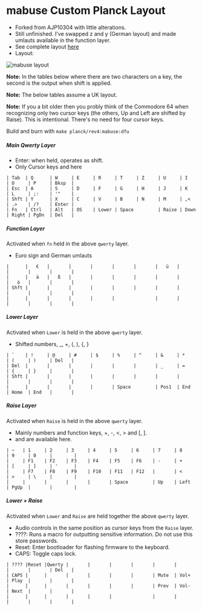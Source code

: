 # mabuse Custom Planck Layout

* Forked from AJP10304 with little alterations.
* Still unfinished. I've swapped z and y (German layout) and made umlauts available in the function layer. 
* See complete layout [here](http://www.keyboard-layout-editor.com/#/gists/6b6e85da261d4b7a0772c268d0364416)
* Layout:

![mabuse layout](https://i.imgur.com/Z68z6df.png)


**Note:** In the tables below where there are two characters on a key, 
the second is the output when shift is applied.
  
**Note:** The below tables assume a UK layout.

**Note:** If you a bit older then you probly think of the Commodore 64 when recognizing only two cursor keys (the others, Up and Left are shifted by Raise). This is intentional. There's no need for four cursor keys.

Build and burn with `make planck/rev4:mabuse:dfu`

##### Main Qwerty Layer 

* Enter: when held, operates as shift.
* Only Cursor keys <Cursor Down> and <Cursor Right> here

```
| Tab  | Q      | W     | E     | R     | T     | Z     | U     | I     | O     | P     | Bksp  |
| Esc  | A      | S     | D     | F     | G     | H     | J     | K     | L     | ;:    | '"    |
| Shft | Y      | X     | C     | V     | B     | N     | M     | ,<    | .>    | /?    | Enter |
| Fn   | Ctrl   | Alt   | OS    | Lower | Space         | Raise | Down  | Right | PgDn  | Del   |
```
##### Function Layer
Activated when `fn` held in the above `qwerty` layer.

* Euro sign and German umlauts

```
|      |   €   |       |       |       |       |       |   ü   |       |       |       |       |
|      |   ä   |   ß   |       |       |       |       |       |       |   ö   |       |       |
| Shft |       |       |       |       |       |       |       |       |       |       |       |
|      |       |       |       |       |               |       |       |       |       |       |
```

##### Lower Layer
Activated when `Lower` is held in the above `qwerty` layer.

* Shifted numbers, _, +, (, ), {, }

```
| `    | !     | @     | #     | $     | %     | ^     | &     | *     | (     | )     | Del   |
| Del  |       |       |       |       |       |       | _     | =     | {     | }     |       |
| Shft |       |       |       |       |       |       |       |       |       |       |       |
|      |       |       |       |       | Space         | Pos1  | End   | Home  | End   |       |
```
 
 ##### Raise Layer
 Activated when `Raise` is held in the above `qwerty` layer.
 
 * Mainly numbers and function keys, +, -, <, > and [, ].
 * <Cursor Up> and <Cursor Left> are available here.

```
| ~   | 1     | 2     | 3     | 4     | 5     | 6     | 7     | 8     | 9     | 0     |        |
|     | F1    | F2    | F3    | F4    | F5    | F6    | -     | +     | [     | ]     | '      |
|     | F7    | F8    | F9    | F10   | F11   | F12   |       | <     | >     | \     |        |
|     |       |       |       |       | Space         | Up    | Left  | PgUp  |       |        |
```
 
##### Lower + Raise
Activated when `Lower` and `Raise` are held together the above `qwerty` layer.

* Audio controls in the same position as cursor keys from the `Raise` layer.  
* ????: Runs a macro for outputting sensitive information.  Do not use this store passwords.
* Reset: Enter bootloader for flashing firmware to the keyboard.
* CAPS: Toggle caps lock.

```
| ???? |Reset |Qwerty |       |       |       |       |       |       |       |       | Del   |
| CAPS |      |       |       |       |       |       | Mute  | Vol+  | Play  |       |       |
|      |      |       |       |       |       |       | Prev  | Vol-  | Next  |       |       |
|      |      |       |       |       |               |       |       |       |       |       |
``` 
